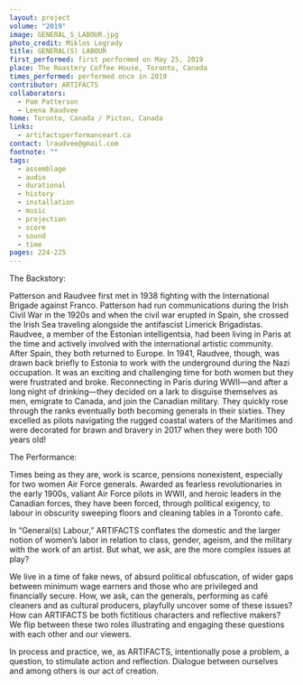```yaml
---
layout: project
volume: "2019"
image: GENERAL_S_LABOUR.jpg
photo_credit: Miklos Legrady
title: GENERAL(S) LABOUR
first_performed: first performed on May 25, 2019
place: The Roastery Coffee House, Toronto, Canada
times_performed: performed once in 2019
contributor: ARTIFACTS
collaborators:
  - Pam Patterson
  - Leena Raudvee
home: Toronto, Canada / Picton, Canada
links:
  - artifactsperformanceart.ca
contact: lraudvee@gmail.com
footnote: ""
tags:
  - assemblage
  - audio
  - durational
  - history
  - installation
  - music
  - projection
  - score
  - sound
  - time
pages: 224-225
---
```


The Backstory:

Patterson and Raudvee first met in 1938 fighting with the International Brigade against Franco. Patterson had run communications during the Irish Civil War in the 1920s and when the civil war erupted in Spain, she crossed the Irish Sea traveling alongside the antifascist Limerick Brigadistas. Raudvee, a member of the Estonian intelligentsia, had been living in Paris at the time and actively involved with the international artistic community. After Spain, they both returned to Europe. In 1941, Raudvee, though, was drawn back briefly to Estonia to work with the underground during the Nazi occupation. It was an exciting and challenging time for both women but they were frustrated and broke. Reconnecting in Paris during WWII—and after a long night of drinking—they decided on a lark to disguise themselves as men, emigrate to Canada, and join the Canadian military. They quickly rose through the ranks eventually both becoming generals in their sixties. They excelled as pilots navigating the rugged coastal waters of the Maritimes and were decorated for brawn and bravery in 2017 when they were both 100 years old!

The Performance:

Times being as they are, work is scarce, pensions nonexistent, especially for two women Air Force generals. Awarded as fearless revolutionaries in the early 1900s, valiant Air Force pilots in WWII, and heroic leaders in the Canadian forces, they have been forced, through political exigency, to labour in obscurity sweeping floors and cleaning tables in a Toronto cafe.

In “General(s) Labour,” ARTIFACTS conflates the domestic and the larger notion of women’s labor in relation to class, gender, ageism, and the military with the work of an artist. But what, we ask, are the more complex issues at play?

We live in a time of fake news, of absurd political obfuscation, of wider gaps between minimum wage earners and those who are privileged and financially secure. How, we ask, can the generals, performing as café cleaners and as cultural producers, playfully uncover some of these issues? How can ARTIFACTS be both fictitious characters and reflective makers? We flip between these two roles illustrating and engaging these questions with each other and our viewers.

In process and practice, we, as ARTIFACTS, intentionally pose a problem, a question, to stimulate action and reflection. Dialogue between ourselves and among others is our act of creation.
